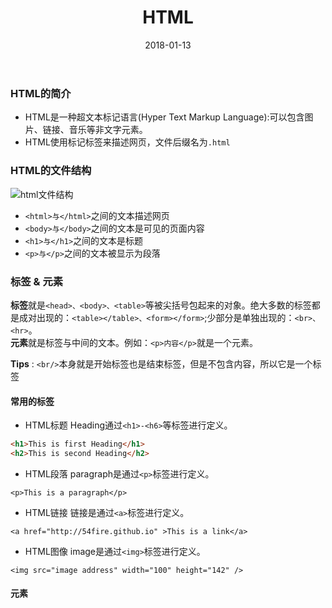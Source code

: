 ﻿---
layout: post
title: HTML
date: 2018-01-13
tag: HTML
---

### HTML的简介

- HTML是一种超文本标记语言(Hyper Text Markup Language):可以包含图片、链接、音乐等非文字元素。  
- HTML使用标记标签来描述网页，文件后缀名为`.html`

### HTML的文件结构
![html文件结构](https://dn-anything-about-doc.qbox.me/userid20407labid118time1423123992674)

- `<html>与</html>`之间的文本描述网页  
- `<body>与</body>`之间的文本是可见的页面内容  
- `<h1>与</h1>`之间的文本是标题  
- `<p>与</p>`之间的文本被显示为段落

### 标签 & 元素

**标签**就是`<head>、<body>、<table>`等被尖括号包起来的对象。绝大多数的标签都是成对出现的：`<table></table>、<form></form>`;少部分是单独出现的：`<br>、<hr>`。  
**元素**就是标签与中间的文本。例如：`<p>内容</p>`就是一个元素。  

**Tips** : `<br/>`本身就是开始标签也是结束标签，但是不包含内容，所以它是一个标签

#### 常用的标签

- HTML标题
Heading通过`<h1>-<h6>`等标签进行定义。  

``` html
<h1>This is first Heading</h1>
<h2>This is second Heading</h2>
```
- HTML段落
paragraph是通过`<p>`标签进行定义。  

```
<p>This is a paragraph</p>
```
- HTML链接
链接是通过`<a>`标签进行定义。  

```
<a href="http://54fire.github.io" >This is a link</a>
```
- HTML图像
image是通过`<img>`标签进行定义。  

```
<img src="image address" width="100" height="142" />
```

#### 元素
